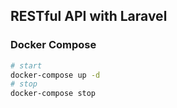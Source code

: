 ## RESTful API with Laravel

### Docker Compose
```sh
# start
docker-compose up -d
# stop
docker-compose stop
```

